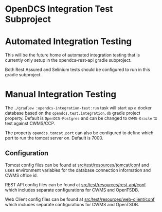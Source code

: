 # OpenDCS Integration Test Subproject

# Automated Integration Testing
This will be the future home of automated integration testing 
that is currently only setup in the opendcs-rest-api gradle subproject.

Both Rest Assured and Selinium tests should be configured to run in this gradle subproject.

# Manual Integration Testing
The `./gradlew :opendcs-integration-test:run` task will start up a docker database
based on the `opendcs.test.integration.db` gradle project property. Default is `OpenDCS-Postgres`
and can be changed to `CWMS-Oracle` to test against CWMS/CCP.

The property `opendcs.tomcat.port` can also be configured to define which port to run
the tomcat server on. Default is 7000.

## Configuration
Tomcat config files can be found at [src/test/resources/tomcat/conf](src/test/resources/tomcat/conf) and uses
environment variables for the database connection information and CWMS office id.

REST API config files can be found at [src/test/resources/rest-api/conf](src/test/resources/rest-api/conf)
which includes separate configurations for CWMS and OpenTSDB.

Web Client config files can be found at [src/test/resources/web-client/conf](src/test/resources/web-client/conf)
which includes separate configurations for CWMS and OpenTSDB.
